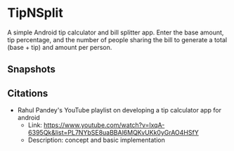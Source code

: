 # TipNSplit

A simple Android tip calculator and bill splitter app. Enter the base amount, tip percentage, and the number of people sharing the bill to generate a total (base + tip) and amount per person.


## Snapshots


## Citations

- Rahul Pandey's YouTube playlist on developing a tip calculator app for android
  - Link: https://www.youtube.com/watch?v=lxqA-6395Qk&list=PL7NYbSE8uaBBAl6MQKvUKk0yGrAO4HSfY
  - Description: concept and basic implementation
